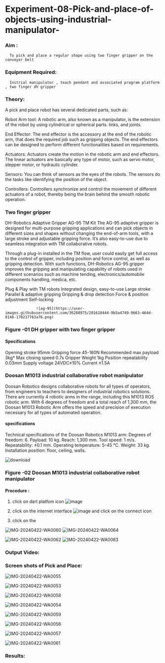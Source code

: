 # Experiment-08-Pick-and-place-of-objects-using-industrial-manipulator-

### Aim :
      To pick and place a regular shape using two finger gripper on the conveyor belt 
### Equipment Required: 
      Instrial manipulator , teach pendant and associated program platform , two finger dh gripper 
      
### Theory: 

A pick and place robot has several dedicated parts, such as:

Robot Arm tool: A robotic arm, also known as a manipulator, is the extension of the robot by using cylindrical or spherical parts. links, and joints.

End Effector: The end effector is the accessory at the end of the robotic arm, that does the required job such as gripping objects. The end effectors can be designed to perform different functionalities based on requirements.

Actuators: Actuators create the motion in the robotic arm and end effectors. The linear actuators are basically any type of motor, such as servo motor, stepper motor, or hydraulic cylinder.

Sensors: You can think of sensors as the eyes of the robots. The sensors do the tasks like identifying the position of the object.

Controllers: Controllers synchronize and control the movement of different actuators of a robot, thereby being the brain behind the smooth robotic operation.


### Two finger gripper 

DH-Robotics
Adaptive Gripper AG-95 TM Kit
The AG-95 adaptive gripper is designed for multi-purpose gripping applications and can pick objects in different sizes and shapes without changing the end-of-arm tools, with a large stroke and adjustable gripping force. It’s also easy-to-use due to seamless integration with TM collaborative robots.

Through a plug-in installed in the TM flow, user could easily get full access to the control of gripper, including position and force control, as well as gripping detection. With such functions, DH-Robotics AG-95 gripper improves the gripping and manipulating capability of robots used in different scenarios such as machine tending, electronics/automobile components handling, medica, etc.

Plug & Play with TM robots
Integrated design, easy-to-use
Large stroke
Parallel & adaptive gripping
Gripping & drop detection
Force & position adjustment
Self-locking

                  ![ag-95](https://user-images.githubusercontent.com/36288975/201618444-9b5a4749-9663-464d-814b-170217763a76.png)
### Figure -01 DH gripper with two finger gripper 

#### Specifications

Opening stroke	95mm
Gripping force 	45-160N
Recommended max payload	3kg*
Max closing speed	0.7s
Gripper Weight	1kg
Position repeatability	0.03mm
Supply voltage	24VDC±10%
Current	≤1.5A



### Doosan M1013 industrial collaborative robot manipulator 
Doosan Robotics designs collaborative robots for all types of operators, from engineers to teachers to designers of industrial robotics solutions. There are currently 4 robotic arms in the range, including this M1013 ROS robotic arm. With 6 degrees of freedom and a total reach of 1,300 mm, the Doosan M1013 Robotic Arm offers the speed and precision of execution necessary for all types of automated operation.

#### specifications 
Technical specifications of the Doosan Robotics M1013 arm:
Degrees of freedom: 6.
Payload: 10 kg.
Reach: 1,300 mm.
Tool speed: 1 m/s.
Repeatability: ±0.1 mm.
Operating temperature: 5–45 °C.
Weight: 33 kg.
Installation position: floor, ceiling, walls.



![download](https://user-images.githubusercontent.com/36288975/201624230-89cc83ff-cecd-49ea-84c6-c67066e9d157.jpg)

### Figure -02 Doosan M1013 industrial collaborative robot manipulator 

#### Procedure : 

1. click on dart platfom icon ![image](https://user-images.githubusercontent.com/36288975/201621038-f1248586-5c20-40fd-8a74-68c7d8b44939.png)
2. click on the internet interface 
![image](https://user-images.githubusercontent.com/36288975/201621235-3b8b46a9-3c19-4207-9ea2-6a7954eb6135.png)
and click on the connect icon 

3. click on the 

![IMG-20240422-WA0060](https://github.com/SanthoshThiru/Experiment--07-Linear-and-joint-interpolation-of-industrial-manipulator-/assets/148958618/d0dacc18-1367-4dbd-b3ce-18a1dd9ae343)
![IMG-20240422-WA0064](https://github.com/SanthoshThiru/Experiment--07-Linear-and-joint-interpolation-of-industrial-manipulator-/assets/148958618/f1e7475c-2efd-4ba0-821e-c5f48f13b6fe)

![IMG-20240422-WA0062](https://github.com/SanthoshThiru/Experiment--07-Linear-and-joint-interpolation-of-industrial-manipulator-/assets/148958618/eef78bbb-df69-4ab3-8a2f-c07e7ffc9348)
![IMG-20240422-WA0063](https://github.com/SanthoshThiru/Experiment--07-Linear-and-joint-interpolation-of-industrial-manipulator-/assets/148958618/12c3f673-a5a6-48cd-bf18-e78c94399c41)







### Output Video: 

### Screen shots of Pick and Place: 
![IMG-20240422-WA0055](https://github.com/SanthoshThiru/Experiment--07-Linear-and-joint-interpolation-of-industrial-manipulator-/assets/148958618/11550308-534e-4ba7-93ec-a80ee2466d2f)

![IMG-20240422-WA0053](https://github.com/SanthoshThiru/Experiment--07-Linear-and-joint-interpolation-of-industrial-manipulator-/assets/148958618/b0e133a7-b7d9-4262-a6f2-6897ed443b79)

![IMG-20240422-WA0058](https://github.com/SanthoshThiru/Experiment--07-Linear-and-joint-interpolation-of-industrial-manipulator-/assets/148958618/30161353-2c58-45c3-b61b-775fb6957f5c)

![IMG-20240422-WA0054](https://github.com/SanthoshThiru/Experiment--07-Linear-and-joint-interpolation-of-industrial-manipulator-/assets/148958618/eac817b9-5f3e-4a1a-bc80-9b2554595635)

![IMG-20240422-WA0059](https://github.com/SanthoshThiru/Experiment--07-Linear-and-joint-interpolation-of-industrial-manipulator-/assets/148958618/065d4e0b-08f2-4637-8443-174debb75268)

![IMG-20240422-WA0056](https://github.com/SanthoshThiru/Experiment--07-Linear-and-joint-interpolation-of-industrial-manipulator-/assets/148958618/1a0f7c35-1dd6-4454-8b8d-fff7ecd4062a)

![IMG-20240422-WA0057](https://github.com/SanthoshThiru/Experiment--07-Linear-and-joint-interpolation-of-industrial-manipulator-/assets/148958618/17457aed-3530-4a02-a7ab-b048e6370049)

![IMG-20240422-WA0061](https://github.com/SanthoshThiru/Experiment--07-Linear-and-joint-interpolation-of-industrial-manipulator-/assets/148958618/874f05ad-e774-45e7-be49-70e27b8d3e1a)







### Results: 






